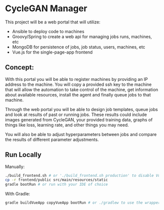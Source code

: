 # CycleGAN Manager

This project will be a web portal that will utilize:

- Ansible to deploy code to machines 
- Groovy/Spring to create a web api for managing jobs runs, machines, etc
- MongoDB for persistence of jobs, job status, users, machines, etc
- Vue.js for the single-page-app frontend

## Concept:

With this portal you will be able to register machines by providing an IP address to the machine. You will copy a provided ssh key to the machine that will allow the automation to take control of the machine, get information about available resources, install the agent and finally queue jobs to that machine. 

Through the web portal you will be able to design job templates, queue jobs and look at results of past or running jobs. These results could include images generated from CycleGAN, your provided training data, graphs of things like loss, learning rate, and other things you may need. 

You will also be able to adjust hyperparameters between jobs and compare the results of different parameter adjustments.


## Run Locally

Manually:
```bash
./build_frontend.sh # or './build_frontend.sh production' to disable Vue's dev mode
cp -r frontend/public src/main/resources/static
gradle bootRun # or run with your IDE of choice
```

With Gradle: 
```bash
gradle buildVueApp copyVueApp bootRun # or ./gradlew to use the wrapper
```